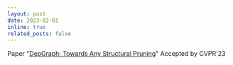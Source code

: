 ```yaml
---
layout: post
date: 2023-02-01
inline: true
related_posts: false
---
```


Paper "[DepGraph: Towards Any Structural Pruning](https://arxiv.org/abs/2301.12900)" Accepted by CVPR'23

